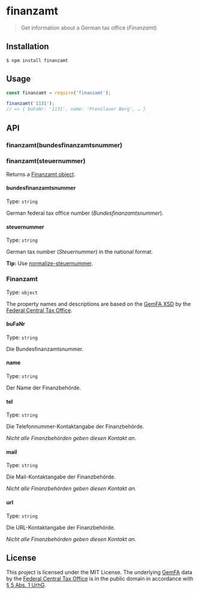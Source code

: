 # finanzamt

> Get information about a German tax office (*Finanzamt*)

## Installation

```console
$ npm install finanzamt
```

## Usage

```js
const finanzamt = require('finanzamt');

finanzamt('1131');
// => { buFaNr: '1131', name: 'Prenzlauer Berg', … }
```

## API

### finanzamt(bundesfinanzamtsnummer)
### finanzamt(steuernummer)

Returns a [Finanzamt object](#finanzamt-1).

#### bundesfinanzamtsnummer

Type: `string`

German federal tax office number (*Bundesfinanzamtsnummer*).

#### steuernummer

Type: `string`

German tax number (*Steuernummer*) in the national format.

**Tip:** Use [normalize-steuernummer](https://github.com/kontist/normalize-steuernummer).

### Finanzamt

Type: `object`

The property names and descriptions are based on the [GemFA XSD](https://www.bzst.de/SharedDocs/Downloads/DE/GemFA/gemfa_xsd_beschreibungsdatei2.xsd?__blob=publicationFile&v=4) by the [Federal Central Tax Office](https://www.bzst.de/EN/Home/home_node.html).

#### buFaNr

Type: `string`

Die Bundesfinanzamtsnummer.

#### name

Type: `string`

Der Name der Finanzbehörde.

#### tel

Type: `string`

Die Telefonnummer-Kontaktangabe der Finanzbehörde.

*Nicht alle Finanzbehörden geben diesen Kontakt an.*

#### mail

Type: `string`

Die Mail-Kontaktangabe der Finanzbehörde.

*Nicht alle Finanzbehörden geben diesen Kontakt an.*

#### url

Type: `string`

Die URL-Kontaktangabe der Finanzbehörde.

*Nicht alle Finanzbehörden geben diesen Kontakt an.*

## License

This project is licensed under the MIT License. The underlying [GemFA](https://www.bzst.de/DE/Service/Behoerdenwegweiser/Finanzamtsuche/finanzamtsuche_node.html) data by the [Federal Central Tax Office](https://www.bzst.de/EN/Home/home_node.html) is in the public domain in accordance with [§ 5 Abs. 1 UrhG](https://www.gesetze-im-internet.de/urhg/__5.html).
